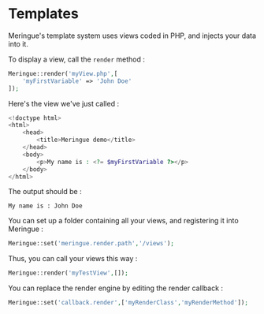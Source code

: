 # Templates

Meringue's template system uses views coded in PHP, and injects your data into it.

To display a view, call the `render` method :

```php
Meringue::render('myView.php',[
	'myFirstVariable' => 'John Doe'
]);
```

Here's the view we've just called :

```php
<!doctype html>
<html>
	<head>
		<title>Meringue demo</title>
	</head>
	<body>
		<p>My name is : <?= $myFirstVariable ?></p>
	</body>
</html>
```

The output should be :

	My name is : John Doe

You can set up a folder containing all your views, and registering it into Meringue :

```php
Meringue::set('meringue.render.path','/views');
```

Thus, you can call your views this way :

```php
Meringue::render('myTestView',[]);
```

You can replace the render engine by editing the render callback :

```php
Meringue::set('callback.render',['myRenderClass','myRenderMethod']);
```